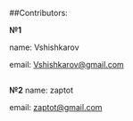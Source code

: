 ##Contributors:

**№1**

name: Vshishkarov

email: Vshishkarov@gmail.com
##
**№2**
name: zaptot

email: zaptot@gmail.com
